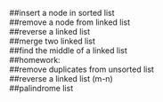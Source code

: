 ##insert a node in sorted list  
##remove a node from linked list  
##reverse a linked list  
##merge two linked list   
##find the middle of a linked list  
##homework:  
##remove duplicates from unsorted list  
##reverse a linked list (m-n)   
##palindrome list  

